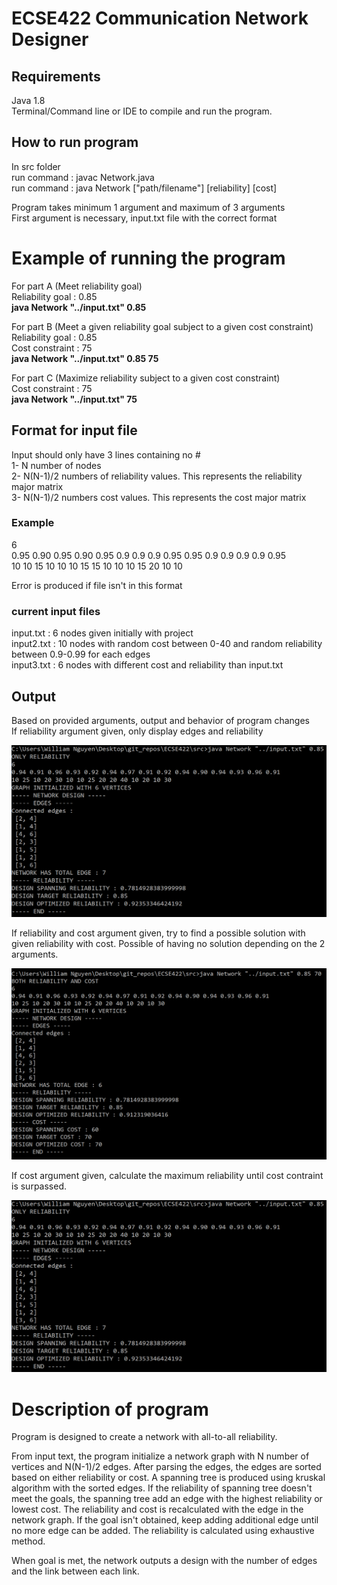 # ECSE422 Communication Network Designer

## Requirements
Java 1.8 <br/>
Terminal/Command line or IDE to compile and run the program. <br/>

## How to run program
In src folder  <br/> 
run command : javac Network.java </br>
run command : java Network ["path/filename"] [reliability] [cost] <br/>

Program takes minimum 1 argument and maximum of 3 arguments <br/>
First argument is necessary, input.txt file with the correct format <br/>

# Example of running the program
For part A (Meet reliability goal) <br/>
Reliability goal : 0.85 <br/>
<b> java Network "../input.txt" 0.85 </b> <br/>

For part B (Meet a given reliability goal subject to a given cost constraint) <br/>
Reliability goal : 0.85 <br/>
Cost constraint : 75 <br/>
<b> java Network "../input.txt" 0.85 75 </b> <br/>

For part C (Maximize reliability subject to a given cost constraint) <br/>
Cost constraint : 75 <br/>
<b> java Network "../input.txt" 75 </b> <br/>

## Format for input file

Input should only have 3 lines containing no # <br/>
1- N number of nodes <br/>
2- N(N-1)/2 numbers of reliability values. This represents the reliability major matrix <br/>
3- N(N-1)/2 numbers cost values. This represents the cost major matrix <br/>

### Example
6 <br/>
0.95 0.90 0.95 0.90 0.95 0.9 0.9 0.9 0.95 0.95 0.9 0.9 0.9 0.9 0.95 <br/>
10 10 15 10 10 10 15 15 10 10 10 15 20 10 10 <br/>

Error is produced if file isn't in this format <br/>

### current input files
input.txt : 6 nodes given initially with project <br/>
input2.txt : 10 nodes with random cost between 0-40 and random reliability between 0.9-0.99 for each edges <br/>
input3.txt : 6 nodes with different cost and reliability than input.txt <br/>

## Output

Based on provided arguments, output and behavior of program changes <br/>
If reliability argument given, only display edges and reliability <br/>

![reliabilityOnly](/images/reliabilityOnly.png)

If reliability and cost argument given, try to find a possible solution with given reliability with cost. Possible of having no solution depending on the 2 arguments. <br/>

![reliabilityAndConstraint](/images/reliabilityAndConstraint.png)

If cost argument given, calculate the maximum reliability until cost contraint is surpassed. <br/>

![maximizeReliability](/images/reliabilityOnly.png)

# Description of program
Program is designed to create a network with all-to-all reliability.

From input text, the program initialize a network graph with N number of vertices and N(N-1)/2 edges.
After parsing the edges, the edges are sorted based on either reliability or cost. A spanning tree is produced using kruskal algorithm with the sorted edges.
If the reliability of spanning tree doesn't meet the goals, the spanning tree add an edge with the highest reliability or lowest cost. The reliability and cost is recalculated with the edge in the network graph. If the goal isn't obtained, keep adding additional edge until no more edge can be added. The reliability is calculated using exhaustive method.

When goal is met, the network outputs a design with the number of edges and the link between each link.





